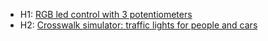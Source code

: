 - H1: [RGB led control with 3 potentiometers](https://github.com/DimaOanaTeodora/IntroductionToRobotics/tree/main/Homework/H1)
- H2: [Crosswalk simulator: traffic lights for people and cars](https://github.com/DimaOanaTeodora/IntroductionToRobotics/tree/main/Homework/H2)

